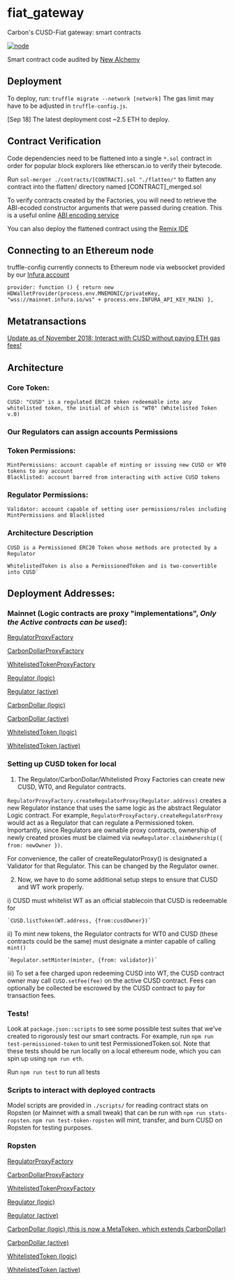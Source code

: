 # fiat_gateway
Carbon's CUSD-Fiat gateway: smart contracts

[![node](https://img.shields.io/badge/Node-v8.11.4-brightgreen.svg)](https://github.com/stablecarbon/fiat_gateway)

Smart contract code audited by [New Alchemy](https://medium.com/@newalchemy/carbon-money-smart-contract-audit-c5ae62cbe5d4)

## Deployment
To deploy, run:
`truffle migrate --network [network]`
The gas limit may have to be adjusted in `truffle-config.js`.

[Sep 18] The latest deployment cost ~2.5 ETH to deploy.

## Contract Verification 
Code dependencies need to be flattened into a single `*.sol` contract in order for popular block explorers like etherscan.io to verify their bytecode. 

Run `sol-merger ./contracts/[CONTRACT].sol "./flatten/"` to flatten any contract into the flatten/ directory named [CONTRACT]\_merged.sol

To verify contracts created by the Factories, you will need to retrieve the ABI-ecoded constructor arguments that were passed during creation. This is a useful online [ABI encoding service](https://abi.hashex.org/)

You can also deploy the flattened contract using the [Remix IDE](https://remix.ethereum.org)

## Connecting to an Ethereum node
truffle-config currently connects to Ethereum node via websocket provided by our [Infura account](https://infura.io/)

`provider: function () {
        return new HDWalletProvider(process.env.MNEMONIC/privateKey, "wss://mainnet.infura.io/ws" + process.env.INFURA_API_KEY_MAIN)
      },`

## Metatransactions
[Update as of November 2018: Interact with CUSD without paying ETH gas fees!](https://medium.com/gitcoin/native-meta-transactions-e509d91a8482)

## Architecture
### Core Token:

	CUSD: "CUSD" is a regulated ERC20 token redeemable into any whitelisted token, the initial of which is "WT0" (Whitelisted Token v.0)

### Our Regulators can assign accounts Permissions
### Token Permissions:

	MintPermissions: account capable of minting or issuing new CUSD or WT0 tokens to any account
	Blacklisted: account barred from interacting with active CUSD tokens

### Regulator Permissions:

	Validator: account capable of setting user permissions/roles including MintPermissions and Blacklisted

### Architecture Description

	CUSD is a Permissioned ERC20 Token whose methods are protected by a Regulator

	WhitelistedToken is also a PermissionedToken and is two-convertible into CUSD`

## Deployment Addresses:

### Mainnet (Logic contracts are proxy "implementations", *Only the Active contracts can be used*):

[RegulatorProxyFactory](https://etherscan.io/address/0x8180522F083bF9A1F756745e5deCFf48E007D370)

[CarbonDollarProxyFactory](https://etherscan.io/address/0x4a5693fa90442aff3067b59a4256834fe612b541)

[WhitelistedTokenProxyFactory](https://etherscan.io/address/0x3aa4a0482e6f475856d98c12e71b658d0c1d0b68)

[Regulator (logic)](https://etherscan.io/address/0x0632920566c04878f948307c30f54681835a094a)

[Regulator (active)](https://etherscan.io/address/0xad439b784ff3c09fad40ee0db262eb82c8512b1f)

[CarbonDollar (logic)](https://etherscan.io/address/0x05fbf58f7171aa60df1483188071d0cf996b630e)

[CarbonDollar (active)](https://etherscan.io/address/0x1410d4ec3d276c0ebbf16ccbe88a4383ae734ed0)

[WhitelistedToken (logic)](https://etherscan.io/address/0xa832885ca9440ab6ff1d13d34ef64c037a59d3c8)

[WhitelistedToken (active)](https://etherscan.io/address/0x21683397aa53aaf7baca416c27f2c1e0e84bb493)

### Setting up CUSD token for local
1) The Regulator/CarbonDollar/Whitelisted Proxy Factories can create new CUSD, WT0, and Regulator contracts. 

`RegulatorProxyFactory.createRegulatorProxy(Regulator.address)` creates a new Regulator instance that uses the same logic as the abstract Regulator Logic contract. For example, `RegulatorProxyFactory.createRegulatorProxy` would act as a Regulator that can regulate a Permissioned token. Importantly, since Regulators are ownable proxy contracts, ownership of newly created proxies must be claimed via `newRegulator.claimOwnership({ from: newOwner })`.

For convenience, the caller of createRegulatorProxy() is designated a Validator for that Regulator. This can be changed by the Regulator owner.

2) Now, we have to do some additional setup steps to ensure that CUSD and WT work properly.
	
i) CUSD must whitelist WT as an official stablecoin that CUSD is redeemable for

	`CUSD.listToken(WT.address, {from:cusdOwner})`

ii) To mint new tokens, the Regulator contracts for WT0 and CUSD (these contracts could be the same) must designate a minter capable of calling `mint()`

	`Regulator.setMinter(minter, {from: validator})`

iii) To set a fee charged upon redeeming CUSD into WT, the CUSD contract owner may call `CUSD.setFee(fee)` on the active CUSD contract. Fees can optionally be collected be escrowed by the CUSD contract to pay for transaction fees.

### Tests!

Look at `package.json::scripts` to see some possible test suites that we've created to rigorously test our smart contracts. For example, run `npm run test-permissioned-token` to unit test PermissionedToken.sol. Note that these tests should be run locally on a local ethereum node, which you can spin up using `npm run eth`.

Run `npm run test` to run all tests

### Scripts to interact with deployed contracts

Model scripts are provided in `./scripts/` for reading contract stats on Ropsten (or Mainnet with a small tweak) that can be run with `npm run stats-ropsten`. `npm run test-token-ropsten` will mint, transfer, and burn CUSD on Ropsten for testing purposes.

### Ropsten

[RegulatorProxyFactory](https://ropsten.etherscan.io/address/0xd5B983717e66B171e713aba404b5bB83eA65B70d)

[CarbonDollarProxyFactory](https://ropsten.etherscan.io/address/0xa7c6ade3951b5bac577f69eb514da005dd26d05c)

[WhitelistedTokenProxyFactory](https://ropsten.etherscan.io/address/0xba6dac4d0367e0a4f854296d117cad0e6d7a97b3)

[Regulator (logic)](https://ropsten.etherscan.io/address/0xD1aFc88c7F65914d3A6d3Da965A648bd2607bE41)

[Regulator (active)](https://ropsten.etherscan.io/address/0x36c18981984D58880C0378DED290f9BD2B30576E)

[CarbonDollar (logic) (this is now a MetaToken, which extends CarbonDollar)](https://ropsten.etherscan.io/address/0x5A0cd6550810ba38743Ee704743cFf135c072f6E)

[CarbonDollar (active)](https://ropsten.etherscan.io/address/0x67450c8908e2701abfa6745be3949ad32acf42d8)

[WhitelistedToken (logic)](https://ropsten.etherscan.io/address/0x14Ac5fee795105983c5cc15493fe7C034aEC31BD)

[WhitelistedToken (active)](https://ropsten.etherscan.io/address/0xcd36463470c4b92700b4d5fbe270e680d9d48968)
